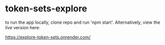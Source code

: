 # token-sets-explore

to run the app locally, clone repo and run 'npm start'. Alternatively, view the live version here: 

https://explore-token-sets.onrender.com/
